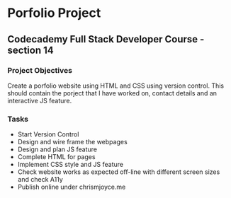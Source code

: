# Porfolio Project

## Codecademy Full Stack Developer Course - section 14

### Project Objectives 

Create a porfolio website using HTML and CSS using version control. This should contain the porject that I have worked on, contact details and an interactive JS feature. 

### Tasks

- Start Version Control
- Design and wire frame the webpages
- Design and plan JS feature 
- Complete HTML for pages
- Implement CSS style and JS feature
- Check website works as expected off-line with different screen sizes and check A11y
- Publish online under chrismjoyce.me



